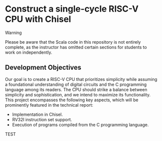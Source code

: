 # Construct a single-cycle RISC-V CPU with Chisel

> [!WARNING]
> Please be aware that the Scala code in this repository is not entirely complete, as the instructor has omitted certain sections for students to work on independently.

## Development Objectives

Our goal is to create a RISC-V CPU that prioritizes simplicity while assuming a foundational understanding of digital circuits and the C programming language among its readers. The CPU should strike a balance between simplicity and sophistication, and we intend to maximize its functionality. This project encompasses the following key aspects, which will be prominently featured in the technical report:
* Implementation in Chisel.
* RV32I instruction set support.
* Execution of programs compiled from the C programming language.


TEST
